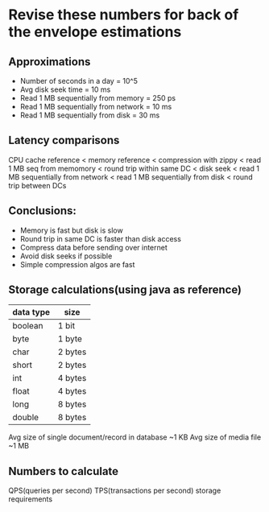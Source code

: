 # Revise these numbers for back of the envelope estimations
## Approximations
- Number of seconds in a day = 10^5
- Avg disk seek time = 10 ms
- Read 1 MB sequentially from memory = 250 ps
- Read 1 MB sequentially from network = 10 ms
- Read 1 MB sequentially from disk = 30 ms

## Latency comparisons
CPU cache reference < memory reference < compression with zippy < read 1 MB seq from memomory < round trip within same DC < disk seek < read 1 MB sequentially from network < read 1 MB sequentially from disk < round trip between DCs

## Conclusions:
- Memory is fast but disk is slow
- Round trip in same DC is faster than disk access
- Compress data before sending over internet
- Avoid disk seeks if possible
- Simple compression algos are fast

## Storage calculations(using java as reference)
| data type  |  size |
| ------------- | ------------- |
| boolean  | 1 bit  |
| byte  | 1 byte  |
| char | 2 bytes|
| short | 2 bytes|
| int | 4 bytes|
| float | 4 bytes|
| long | 8 bytes |
| double | 8 bytes |
 
Avg size of single document/record in database ~1 KB
Avg size of media file ~1 MB


## Numbers to calculate
QPS(queries per second)
TPS(transactions per second)
storage requirements


